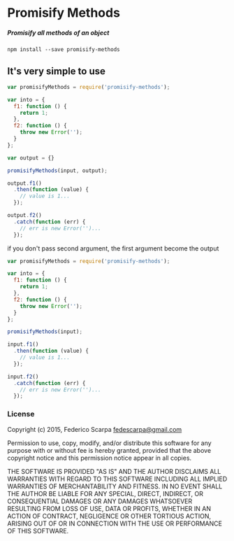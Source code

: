 Promisify Methods
=================
##### Promisify all methods of an object

```
npm install --save promisify-methods
```

## It's very simple to use

```js
var promisifyMethods = require('promisify-methods');

var into = {
  f1: function () {
    return 1;
  },
  f2: function () {
    throw new Error('');
  }
};

var output = {}

promisifyMethods(input, output);

output.f1()
  .then(function (value) {
    // value is 1...
  });

output.f2()
  .catch(function (err) {
    // err is new Error('')...
  });

```

if you don't pass second argument, the first argument become the output

```js
var promisifyMethods = require('promisify-methods');

var into = {
  f1: function () {
    return 1;
  },
  f2: function () {
    throw new Error('');
  }
};

promisifyMethods(input);

input.f1()
  .then(function (value) {
    // value is 1...
  });

input.f2()
  .catch(function (err) {
    // err is new Error('')...
  });

```


### License
Copyright (c) 2015, Federico Scarpa <fedescarpa@gmail.com>

Permission to use, copy, modify, and/or distribute this software for any purpose with or without fee is hereby granted, provided that the above copyright notice and this permission notice appear in all copies.

THE SOFTWARE IS PROVIDED "AS IS" AND THE AUTHOR DISCLAIMS ALL WARRANTIES WITH REGARD TO THIS SOFTWARE INCLUDING ALL IMPLIED WARRANTIES OF MERCHANTABILITY AND FITNESS. IN NO EVENT SHALL THE AUTHOR BE LIABLE FOR ANY SPECIAL, DIRECT, INDIRECT, OR CONSEQUENTIAL DAMAGES OR ANY DAMAGES WHATSOEVER RESULTING FROM LOSS OF USE, DATA OR PROFITS, WHETHER IN AN ACTION OF CONTRACT, NEGLIGENCE OR OTHER TORTIOUS ACTION, ARISING OUT OF OR IN CONNECTION WITH THE USE OR PERFORMANCE OF THIS SOFTWARE.
